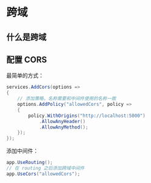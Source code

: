 # 跨域

## 什么是跨域

## 配置 CORS

最简单的方式：

```csharp
services.AddCors(options =>
{
    // 添加策略，名称需要和中间件使用的名称一致
    options.AddPolicy("allowedCors", policy =>
    {
        policy.WithOrigins("http://localhost:5000")
            .AllowAnyHeader()
            .AllowAnyMethod();
    });
});
```

添加中间件：

```csharp
app.UseRouting();
// 在 routing 之后添加跨域中间件
app.UseCors("allowedCors");
```
